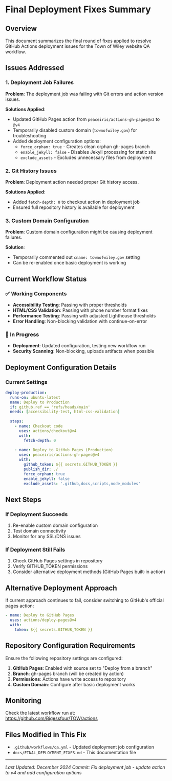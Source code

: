 # Final Deployment Fixes Summary

## Overview
This document summarizes the final round of fixes applied to resolve GitHub Actions deployment issues for the Town of Wiley website QA workflow.

## Issues Addressed

### 1. Deployment Job Failures
**Problem**: The deployment job was failing with Git errors and action version issues.

**Solutions Applied**:
- Updated GitHub Pages action from `peaceiris/actions-gh-pages@v3` to `@v4`
- Temporarily disabled custom domain (`townofwiley.gov`) for troubleshooting
- Added deployment configuration options:
  - `force_orphan: true` - Creates clean orphan gh-pages branch
  - `enable_jekyll: false` - Disables Jekyll processing for static site
  - `exclude_assets` - Excludes unnecessary files from deployment

### 2. Git History Issues
**Problem**: Deployment action needed proper Git history access.

**Solutions Applied**:
- Added `fetch-depth: 0` to checkout action in deployment job
- Ensured full repository history is available for deployment

### 3. Custom Domain Configuration
**Problem**: Custom domain configuration might be causing deployment failures.

**Solution**:
- Temporarily commented out `cname: townofwiley.gov` setting
- Can be re-enabled once basic deployment is working

## Current Workflow Status

### ✅ Working Components
- **Accessibility Testing**: Passing with proper thresholds
- **HTML/CSS Validation**: Passing with phone number format fixes
- **Performance Testing**: Passing with adjusted Lighthouse thresholds
- **Error Handling**: Non-blocking validation with continue-on-error

### 🔄 In Progress
- **Deployment**: Updated configuration, testing new workflow run
- **Security Scanning**: Non-blocking, uploads artifacts when possible

## Deployment Configuration Details

### Current Settings
```yaml
deploy-production:
  runs-on: ubuntu-latest
  name: Deploy to Production
  if: github.ref == 'refs/heads/main'
  needs: [accessibility-test, html-css-validation]
  
  steps:
    - name: Checkout code
      uses: actions/checkout@v4
      with:
        fetch-depth: 0
        
    - name: Deploy to GitHub Pages (Production)
      uses: peaceiris/actions-gh-pages@v4
      with:
        github_token: ${{ secrets.GITHUB_TOKEN }}
        publish_dir: ./
        force_orphan: true
        enable_jekyll: false
        exclude_assets: '.github,docs,scripts,node_modules'
```

## Next Steps

### If Deployment Succeeds
1. Re-enable custom domain configuration
2. Test domain connectivity
3. Monitor for any SSL/DNS issues

### If Deployment Still Fails
1. Check GitHub Pages settings in repository
2. Verify GITHUB_TOKEN permissions
3. Consider alternative deployment methods (GitHub Pages built-in action)

## Alternative Deployment Approach

If current approach continues to fail, consider switching to GitHub's official pages action:

```yaml
- name: Deploy to GitHub Pages
  uses: actions/deploy-pages@v4
  with:
    token: ${{ secrets.GITHUB_TOKEN }}
```

## Repository Configuration Requirements

Ensure the following repository settings are configured:
1. **GitHub Pages**: Enabled with source set to "Deploy from a branch"
2. **Branch**: gh-pages branch (will be created by action)
3. **Permissions**: Actions have write access to repository
4. **Custom Domain**: Configure after basic deployment works

## Monitoring

Check the latest workflow run at: https://github.com/Bigessfour/TOW/actions

## Files Modified in This Fix
- `.github/workflows/qa.yml` - Updated deployment job configuration
- `docs/FINAL_DEPLOYMENT_FIXES.md` - This documentation file

---
*Last Updated: December 2024*
*Commit: Fix deployment job - update action to v4 and add configuration options*
